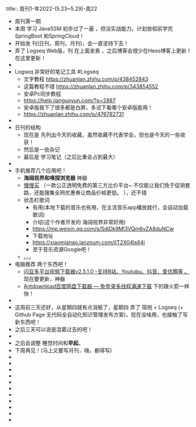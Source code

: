 title:: 周刊1-年2022-(5.23~5.29)-周22

- 周刊第一期
- 本周 学习 JavaSSM 初步过了一遍 ，但没实战能力。计划放假前学完SpringBoot 和SpringCloud！
- 开始发 刊(日刊，周刊，月刊)，会一直坚持下去！
- 弄了 Logseq Web版，刊 在上面发表 ，之后博客会很少在Hexo博客上更新！在这里更新！
-
- Logseq 非常好的笔记工具 #Logseq
	- 文字教程 https://zhuanlan.zhihu.com/p/438452843
	- 这篇教程不错 https://zhuanlan.zhihu.com/p/343854552
	- 安卓Pc同步教程
	- https://help.jianguoyun.com/?p=2887
	- 安卓版我下了很多都是白屏，多试下看哪个安卓版能用！
	- https://zhuanlan.zhihu.com/p/476782731
-
- 日刊的结构
	- 现在是 先列出今天的收藏，虽然收藏不代表学会，但也是今天的一些收获！
	- 然后是一些杂记
	- 最后是 学习笔记（之后比重会占到最大）
-
- 手机推荐几个应用吧！
	- **海阔视界和嗅探浏览器**  神器
	- [慢慢买](https://mp.weixin.qq.com/s/AN-9TT6CAtz6pM5svD1Q1g) （一款公正透明免费的第三方比价平台~   不仅能让我们免于促销套路，还能搜集全网优惠券让商品价格更低。 ），还不错
	- 状态栏歌词
		- 有用(本地下载的音乐也有用，在主流音乐app播放就行，会自动加载歌词)
		- 介绍(这个作者开发的  海阔视界非常好用)
		- https://mp.weixin.qq.com/s/SdiDk9Ml3VQm6vZA8duNCw
		- 下载地址
		- https://xiaomianao.lanzoum.com/iIT2X04ls64j
		- 至于音乐资源Google吧！
	- 。。。
- 电脑推荐 两个东西吧！
	- [闪豆多平台视频下载器v2.5.1.0 -支持B站、Youtubu、抖音、爱优腾等 。](https://www.haitangw.net/2709.html/) 现在要更新，神器
	- [Antdownload百度网盘下载器 — 免登录多线程满速下载](https://www.yeyulingfeng.com/9625.html) 下的跟火箭一样快！
-
- 这周前三天还好，从星期四就有点消极了，星期四 弄了 简悦 + Logseq  (+ Github Page 无代码全自动化知识管理发布方案)，现在没啥用，也接触了写新东西吧！
- 之后三天可以说是混着过去的吧！
-
- 之后会调整 睡觉时间和**早起**，
- 下周再见！(马上又要写月刊，嗨，都得写)
-
-
-
-
-
-
-
-
-
-
-